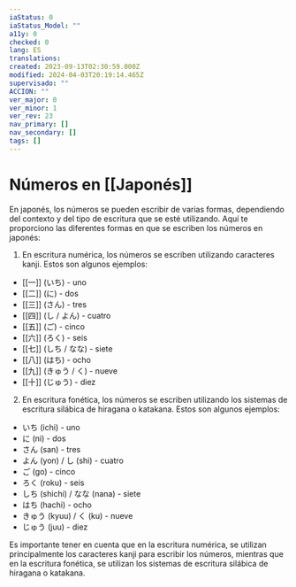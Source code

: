 ```yaml
---
iaStatus: 0
iaStatus_Model: ""
a11y: 0
checked: 0
lang: ES
translations: 
created: 2023-09-13T02:30:59.000Z
modified: 2024-04-03T20:19:14.465Z
supervisado: ""
ACCION: ""
ver_major: 0
ver_minor: 1
ver_rev: 23
nav_primary: []
nav_secondary: []
tags: []
---
```

# Números en [[Japonés]]

En japonés, los números se pueden escribir de varias formas, dependiendo del contexto y del tipo de escritura que se esté utilizando. Aquí te proporciono las diferentes formas en que se escriben los números en japonés:

1.  En escritura numérica, los números se escriben utilizando caracteres kanji. Estos son algunos ejemplos:

-   [[一]] (いち) - uno
-   [[二]] (に) - dos
-   [[三]] (さん) - tres
-   [[四]] (し / よん) - cuatro
-   [[五]] (ご) - cinco
-   [[六]] (ろく) - seis
-   [[七]] (しち / なな) - siete
-   [[八]] (はち) - ocho
-   [[九]] (きゅう / く) - nueve
-   [[十]] (じゅう) - diez

2.  En escritura fonética, los números se escriben utilizando los sistemas de escritura silábica de hiragana o katakana. Estos son algunos ejemplos:

-   いち (ichi) - uno
-   に (ni) - dos
-   さん (san) - tres
-   よん (yon) / し (shi) - cuatro
-   ご (go) - cinco
-   ろく (roku) - seis
-   しち (shichi) / なな (nana) - siete
-   はち (hachi) - ocho
-   きゅう (kyuu) / く (ku) - nueve
-   じゅう (juu) - diez

Es importante tener en cuenta que en la escritura numérica, se utilizan principalmente los caracteres kanji para escribir los números, mientras que en la escritura fonética, se utilizan los sistemas de escritura silábica de hiragana o katakana.